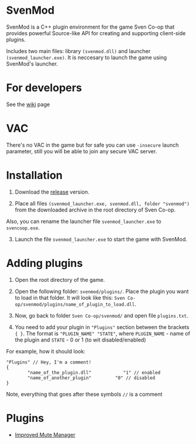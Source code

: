 # SvenMod
SvenMod is a C++ plugin environment for the game Sven Co-op that provides powerful Source-like API for creating and supporting client-side plugins.

Includes two main files: library `(svenmod.dll)` and launcher `(svenmod_launcher.exe)`. It is neccesary to launch the game using SvenMod's launcher.

# For developers
See the [wiki](github.com/sw1ft747/SvenMod/wiki "wiki") page

# VAC
There's no VAC in the game but for safe you can use `-insecure` launch parameter, still you will be able to join any secure VAC server.

# Installation
1. Download the [release](github.com/sw1ft747/SvenMod/releases "release") version.

2. Place all files `(svenmod_launcher.exe, svenmod.dll, folder "svenmod")` from the downloaded archive in the root directory of Sven Co-op.

Also, you can rename the launcher file `svenmod_launcher.exe` to `svencoop.exe`.

3. Launch the file `svenmod_launcher.exe` to start the game with SvenMod.

# Adding plugins
1. Open the root directory of the game.

2. Open the following folder: `svenmod/plugins/`. Place the plugin you want to load in that folder. It will look like this: `Sven Co-op/svenmod/plugins/name_of_plugin_to_load.dll`.

3. Now, go back to folder `Sven Co-op/svenmod/` and open file `plugins.txt`.

4. You need to add your plugin in `"Plugins"` section between the brackets `{ }`.
The format is `"PLUGIN_NAME" "STATE"`, where `PLUGIN_NAME` - name of the plugin and `STATE` - 0 or 1 (to wit disabled/enabled)

For example, how it should look:
```
"Plugins" // Hey, I'm a comment!
{
		"name_of_the_plugin.dll"			"1" // enabled
		"name_of_another_plugin"		 "0" // disabled
}
```

Note, everything that goes after these symbols `//` is a comment

# Plugins
- [Improved Mute Manager](github.com/sw1ft747/SvenMod/releases "Improved Mute Manager")